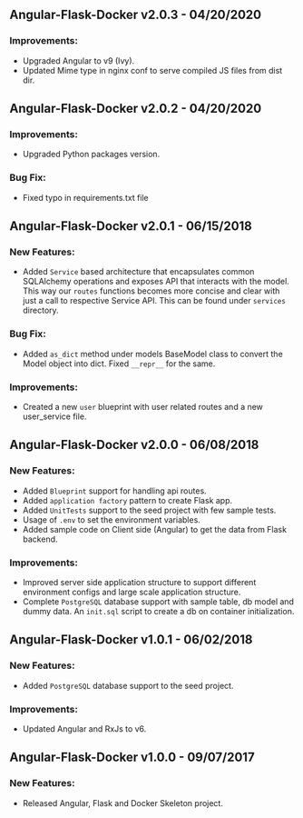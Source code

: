 ## Angular-Flask-Docker v2.0.3 - 04/20/2020

### Improvements:

- Upgraded Angular to v9 (Ivy).
- Updated Mime type in nginx conf to serve compiled JS files from dist dir.

## Angular-Flask-Docker v2.0.2 - 04/20/2020

### Improvements:

- Upgraded Python packages version.

### Bug Fix:

- Fixed typo in requirements.txt file

## Angular-Flask-Docker v2.0.1 - 06/15/2018

### New Features:

- Added `Service` based architecture that encapsulates common SQLAlchemy operations and exposes
  API that interacts with the model. This way our `routes` functions becomes more concise and clear
  with just a call to respective Service API. This can be found under `services` directory.

### Bug Fix:

- Added `as_dict` method under models BaseModel class to convert the Model object into dict.
  Fixed `__repr__` for the same.

### Improvements:

- Created a new `user` blueprint with user related routes and a new user_service file.

## Angular-Flask-Docker v2.0.0 - 06/08/2018

### New Features:

- Added `Blueprint` support for handling api routes.
- Added `application factory` pattern to create Flask app.
- Added `UnitTests` support to the seed project with few sample tests.
- Usage of `.env` to set the environment variables.
- Added sample code on Client side (Angular) to get the data from Flask backend.

### Improvements:

- Improved server side application structure to support different environment configs and large
  scale application structure.
- Complete `PostgreSQL` database support with sample table, db model and dummy data. An `init.sql`
  script to create a db on container initialization.

## Angular-Flask-Docker v1.0.1 - 06/02/2018

### New Features:

- Added `PostgreSQL` database support to the seed project.

### Improvements:

- Updated Angular and RxJs to v6.

## Angular-Flask-Docker v1.0.0 - 09/07/2017

### New Features:

- Released Angular, Flask and Docker Skeleton project.
